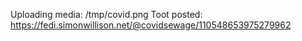 Uploading media: /tmp/covid.png
Toot posted: https://fedi.simonwillison.net/@covidsewage/110548653975279962
